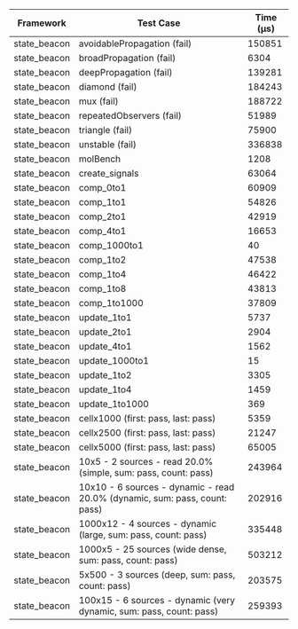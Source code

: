 | Framework | Test Case | Time (μs) |
| --- | --- | --- |
| state_beacon | avoidablePropagation (fail) | 150851 |
| state_beacon | broadPropagation (fail) | 6304 |
| state_beacon | deepPropagation (fail) | 139281 |
| state_beacon | diamond (fail) | 184243 |
| state_beacon | mux (fail) | 188722 |
| state_beacon | repeatedObservers (fail) | 51989 |
| state_beacon | triangle (fail) | 75900 |
| state_beacon | unstable (fail) | 336838 |
| state_beacon | molBench | 1208 |
| state_beacon | create_signals | 63064 |
| state_beacon | comp_0to1 | 60909 |
| state_beacon | comp_1to1 | 54826 |
| state_beacon | comp_2to1 | 42919 |
| state_beacon | comp_4to1 | 16653 |
| state_beacon | comp_1000to1 | 40 |
| state_beacon | comp_1to2 | 47538 |
| state_beacon | comp_1to4 | 46422 |
| state_beacon | comp_1to8 | 43813 |
| state_beacon | comp_1to1000 | 37809 |
| state_beacon | update_1to1 | 5737 |
| state_beacon | update_2to1 | 2904 |
| state_beacon | update_4to1 | 1562 |
| state_beacon | update_1000to1 | 15 |
| state_beacon | update_1to2 | 3305 |
| state_beacon | update_1to4 | 1459 |
| state_beacon | update_1to1000 | 369 |
| state_beacon | cellx1000 (first: pass, last: pass) | 5359 |
| state_beacon | cellx2500 (first: pass, last: pass) | 21247 |
| state_beacon | cellx5000 (first: pass, last: pass) | 65005 |
| state_beacon | 10x5 - 2 sources - read 20.0% (simple, sum: pass, count: pass) | 243964 |
| state_beacon | 10x10 - 6 sources - dynamic - read 20.0% (dynamic, sum: pass, count: pass) | 202916 |
| state_beacon | 1000x12 - 4 sources - dynamic (large, sum: pass, count: pass) | 335448 |
| state_beacon | 1000x5 - 25 sources (wide dense, sum: pass, count: pass) | 503212 |
| state_beacon | 5x500 - 3 sources (deep, sum: pass, count: pass) | 203575 |
| state_beacon | 100x15 - 6 sources - dynamic (very dynamic, sum: pass, count: pass) | 259393 |
